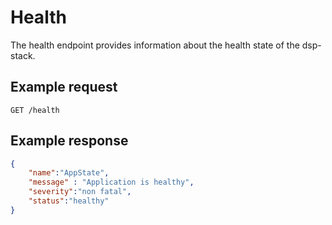 <!---
 * Copyright © 2021 - 2024 Swiss National Data and Service Center for the Humanities and/or DaSCH Service Platform contributors.
 * SPDX-License-Identifier: Apache-2.0
-->

# Health

The health endpoint provides information about the health state of the dsp-stack.


## Example request

`GET /health`


## Example response

```json
{
    "name":"AppState",
    "message" : "Application is healthy",
    "severity":"non fatal",
    "status":"healthy"
}
```
